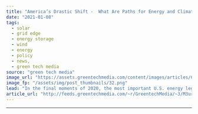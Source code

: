 ```yaml
---
title: "America’s Drastic Shift -  What Are Paths for Energy and Climate?"
date: "2021-01-08"
tags: 
  - solar
  - grid edge
  - energy storage
  - wind
  - energy
  - policy
  - news,
  - green tech media
source: "green tech media"
image_url: "https://assets.greentechmedia.com/content/images/articles/Capitol_Building_Road.jpg"
image_fp: "/assets/img/post_thumbnails/32.png"
lead: "In the final moments of 2020, the most important U.S. energy legislation in a decade flew in under the radar, attached to the coronavirus relief and government funding bill. It’s an astonishing collection of measures. It sets aside $35 Billion in new ..."
article_url: "http://feeds.greentechmedia.com/~r/GreentechMedia/~3/M3ur6AhTMas/americas-drastic-shift-what-are-paths-for-energy-and-climate"
---
```


---
